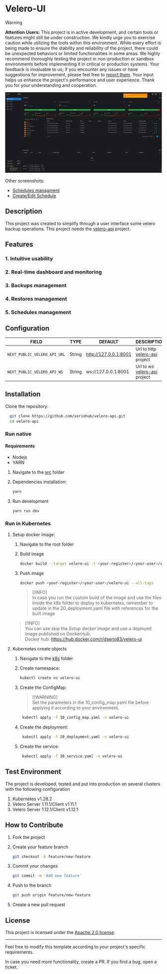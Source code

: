 # Velero-UI

> [!WARNING]  
**Attention Users:** This project is in active development, and certain tools or features might still be under construction. We kindly urge you to exercise caution while utilizing the tools within this environment. While every effort is being made to ensure the stability and reliability of the project, there could be unexpected behaviors or limited functionalities in some areas.
We highly recommend thoroughly testing the project in non-production or sandbox environments before implementing it in critical or production systems. Your feedback is invaluable to us; if you encounter any issues or have suggestions for improvement, please feel free to [report them](https://github.com/seriohub/velero-ui/issues). Your input helps us enhance the project's performance and user experience.
Thank you for your understanding and cooperation.

![alt text](/screenshots/dashboard.png)

Other screenshots:

* [Schedules managment](/screenshots/schedules.png)
* [Create/Edit Schedule](/screenshots/create_schedule.png)

## Description

This project was created to simplify through a user interface some velero backup operations.  This project needs the [velero-api](https://github.com/seriohub/velero-api) project.

## Features

### 1. Intuitive usability

### 2. Real-time dashboard and monitoring

### 3. Backups management

### 4. Restores management

### 5. Schedules management

## Configuration

| FIELD                        | TYPE   | DEFAULT                   | DESCRIPTION                                                              |
|------------------------------|--------|---------------------------|--------------------------------------------------------------------------|
| `NEXT_PUBLIC_VELERO_API_URL` | String | http://127.0.0.1:8001     | Url to http [velero-api](https://github.com/seriohub/velero-api) project |
| `NEXT_PUBLIC_VELERO_API_WS`  | String | ws://127.0.0.1:8001       | Url to ws [velero-api](https://github.com/seriohub/velero-api) project   |

## Installation

Clone the repository:

  ``` bash
    git clone https://github.com/seriohub/velero-api.git
    cd velero-api
  ```

### Run native

#### Requirements

* Nodejs
* YARN

1. Navigate to the [src](src) folder

2. Dependencies installation:

    ``` bash
    yarn
    ```

3. Run development

    ``` bash
    yarn run dev
    ```

### Run in Kubernetes

1. Setup docker image:

   1. Navigate to the root folder
   2. Build image

        ``` bash
        docker build --target velero-ui -t <your-register>/<your-user>/velero-ui:<tag> -f ./docker/Dockerfile .
        ```

   3. Push image

        ``` bash
        docker push <your-register>/<your-user>/velero-ui --all-tags
        ```

      >   [!INFO]  
      In case you run the custom build of the image and use the files inside the k8s folder to deploy to kubernetes, remember to update in the 20_deployment.yaml file with references for the built image

   >   [!INFO]  
   You can use skip the *Setup docker image* and use a deployed image published on DockerHub.<br>
   Docker hub: https://hub.docker.com/r/dserio83/velero-ui

2. Kubernetes create objects

   1. Navigate to the [k8s](k8s) folder

   2. Create namespace:

        ``` bash
        kubectl create ns velero-ui
        ```

   3. Create the ConfigMap:

      >   [!WARNING]  
      Set the parameters in the 10_config_map.yaml file before applying it according to your environment.

      ``` bash
       kubectl apply -f 10_config_map.yaml -n velero-ui
       ```

   4. Create the deployment:

       ``` bash
        kubectl apply -f 20_deployment.yaml -n velero-ui
       ```

   5. Create the service:

       ``` bash
        kubectl apply -f 30_service.yaml -n velero-ui
       ```

## Test Environment

The project is developed, tested and put into production on several clusters with the following configuration

1. Kubernetes v1.28.2
2. Velero Server 1.11.1/Client v1.11.1
3. Velero Server 1.12.1/Client v1.12.1

## How to Contribute

1. Fork the project
2. Create your feature branch

    ``` bash
    git checkout -b feature/new-feature
    ```

3. Commit your changes

    ``` bash
   git commit -m 'Add new feature'
   ```

4. Push to the branch

    ``` bash
   git push origin feature/new-feature
   ```

5. Create a new pull request

## License

This project is licensed under the [Apache 2.0 license](LICENSE).

---

Feel free to modify this template according to your project's specific requirements.

In case you need more functionality, create a PR. If you find a bug, open a ticket.
